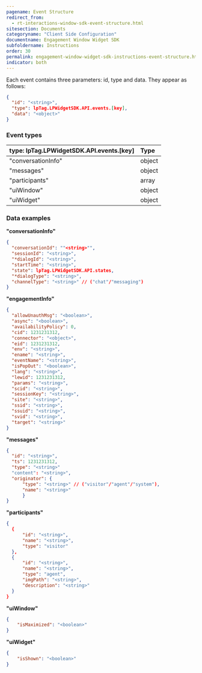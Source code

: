 ```yaml
---
pagename: Event Structure
redirect_from:
  - rt-interactions-window-sdk-event-structure.html
sitesection: Documents
categoryname: "Client Side Configuration"
documentname: Engagement Window Widget SDK
subfoldername: Instructions
order: 30
permalink: engagement-window-widget-sdk-instructions-event-structure.html
indicator: both
---
```


Each event contains three parameters: id, type and data. They appear as follows:

```json
{
  "id": "<string>",
  "type": lpTag.LPWidgetSDK.API.events.[key],
  "data": "<object>"
}
```

### Event types

| type: lpTag.LPWidgetSDK.API.events.[key] | Type |
| :--- | :--- |
| "conversationInfo" | object |
| "messages" | object |
| "participants" | array |
| "uiWindow" | object |
| "uiWidget" | object |

### Data examples

**"conversationInfo"**

```json
{
  "conversationId": ""<string>"",
  "sessionId": "<string>",
  "*dialogId": "<string>",
  "startTime": "<string>",
  "state": lpTag.LPWidgetSDK.API.states,
  "*dialogType": "<string>",
  "channelType": "<string>" // ("chat"/"messaging")
}
```

**"engagementInfo"**

```json
{
  "allowUnauthMsg": "<boolean>",
  "async": "<boolean>",
  "availabilityPolicy": 0,
  "cid": 1231231312,
  "connector": "<object>",
  "eid": 1231231312,
  "env": "<string>",
  "ename": "<string>",
  "eventName": "<string>",
  "isPopOut": "<boolean>",
  "lang": "<string>",
  "lewid": 1231231312,
  "params": "<string>",
  "scid": "<string>",
  "sessionKey": "<string>",
  "site": "<string>",
  "ssid": "<string>",
  "ssuid": "<string>",
  "svid": "<string>",
  "target": "<string>"
}
```

**"messages"**

```json
{
  "id": "<string>",
  "ts": 1231231312,
  "type": "<string>"
  "content": "<string>",
  "originator": {
      "type": "<string>" // ("visitor"/"agent"/"system"),
      "name": "<string>"
      }
}
```

**"participants"**

```json
{
  {
      "id": "<string>",
      "name": "<string>",
      "type": "visitor"
  },
  {
      "id": "<string>",
      "name": "<string>",
      "type": "agent",
      "imgPath": "<string>",
      "description": "<string>"
  }
}
```

**"uiWindow"**

```json
{
    "isMaximized": "<boolean>"
}
```

**"uiWidget"**

```json
{
    "isShown": "<boolean>"
}
```
